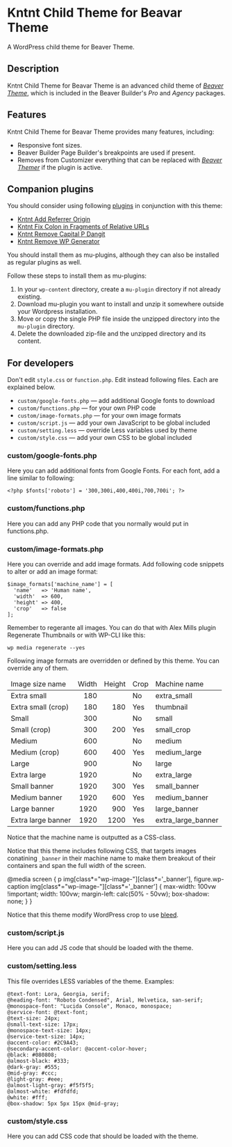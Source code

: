 # Kntnt Child Theme for Beavar Theme

A WordPress child theme for Beaver Theme.

## Description

Kntnt Child Theme for Beavar Theme is an advanced child theme of *[Beaver Theme](https://www.wpbeaverbuilder.com/wordpress-framework-theme/)*, which is included in the Beaver Builder's *Pro* and *Agency* packages.

## Features

Kntnt Child Theme for Beavar Theme provides many features, including:

* Responsive font sizes.
* Beaver Builder Page Builder's breakpoints are used if present.
* Removes from Customizer everything that can be replaced with *[Beaver Themer](https://www.wpbeaverbuilder.com/beaver-themer/)* if the plugin is active.

## Companion plugins

You should consider using following [plugins](https://wordpress.org/support/article/must-use-plugins/)
in conjunction with this theme:

* [Kntnt Add Referrer Origin](https://github.com/Kntnt/kntnt-add-referrer-origin)
* [Kntnt Fix Colon in Fragments of Relative URLs](https://github.com/Kntnt/kntnt-fix-colon-in-fragments-of-relative-urls)
* [Kntnt Remove Capital P Dangit](https://github.com/Kntnt/kntnt-remove-capital-p-dangit)
* [Kntnt Remove WP Generator](https://github.com/Kntnt/kntnt-remove-wp-generator)

You should install them as mu-plugins, although they can also be installed as regular plugins as well.

Follow these steps to install them as mu-plugins:

1. In your `wp-content` directory, create a `mu-plugin` directory if not already existing.
2. Download mu-plugin you want to install and unzip it somewhere outside your Wordpress installation.
3. Move or copy the single PHP file inside the unzipped directory into the `mu-plugin` directory.
4. Delete the downloaded zip-file and the unzipped directory and its content. 

## For developers

Don't edit `style.css` or `function.php`. Edit instead following files. Each are explained below.

* `custom/google-fonts.php` — add additional Google fonts to download
* `custom/functions.php` — for your own PHP code
* `custom/image-formats.php` — for your own image formats
* `custom/script.js`  — add your own JavaScript to be global included
* `custom/setting.less` — override  Less variables used by theme
* `custom/style.css` — add your own CSS to be global included

### custom/google-fonts.php

Here you can add additional fonts from Google Fonts. For each font, add a line similar to following:

    <?php $fonts['roboto'] = '300,300i,400,400i,700,700i'; ?>

### custom/functions.php

Here you can add any PHP code that you normally would put in functions.php.

### custom/image-formats.php

Here you can override and add image formats. Add following code snippets to
alter or add an image format:

    $image_formats['machine_name'] = [
      'name'   => 'Human name',
      'width'  => 600,
      'height' => 400,
      'crop'   => false
    ];

Remember to regerante all images. You can do that with Alex Mills plugin
Regenerate Thumbnails or with WP-CLI like this:

    wp media regenerate --yes

Following image formats are overridden or defined by this theme. You can
override any of them.

<table>
<thead>
<tr>
<td>Image size name</td>
<td style="text-align: right">Width</td>
<td style="text-align: right">Height</td>
<td>Crop</td>
<td>Machine name</td>
</tr>
</thead>
<tbody>
<tr>
<td>Extra small</td>
<td style="text-align: right">180</td>
<td style="text-align: right"></td>
<td>No</td>
<td>extra_small</td>
</tr>
<tr>
<td>Extra small (crop)</td>
<td style="text-align: right">180</td>
<td style="text-align: right">180</td>
<td>Yes</td>
<td>thumbnail</td>
</tr>
<tr>
<td>Small</td>
<td style="text-align: right">300</td>
<td style="text-align: right"></td>
<td>No</td>
<td>small</td>
</tr>
<tr>
<td>Small (crop)</td>
<td style="text-align: right">300</td>
<td style="text-align: right">200</td>
<td>Yes</td>
<td>small_crop</td>
</tr>
<tr>
<td>Medium</td>
<td style="text-align: right">600</td>
<td style="text-align: right"></td>
<td>No</td>
<td>medium</td>
</tr>
<tr>
<td>Medium (crop)</td>
<td style="text-align: right">600</td>
<td style="text-align: right">400</td>
<td>Yes</td>
<td>medium_large</td>
</tr>
<tr>
<td>Large</td>
<td style="text-align: right">900</td>
<td style="text-align: right"></td>
<td>No</td>
<td>large</td>
</tr>
<tr>
<td>Extra large</td>
<td style="text-align: right">1920</td>
<td style="text-align: right"></td>
<td>No</td>
<td>extra_large</td>
</tr>
<tr>
<td>Small banner</td>
<td style="text-align: right">1920</td>
<td style="text-align: right">300</td>
<td>Yes</td>
<td>small_banner</td>
</tr>
<tr>
<td>Medium banner</td>
<td style="text-align: right">1920</td>
<td style="text-align: right">600</td>
<td>Yes</td>
<td>medium_banner</td>
</tr>
<tr>
<td>Large banner</td>
<td style="text-align: right">1920</td>
<td style="text-align: right">900</td>
<td>Yes</td>
<td>large_banner</td>
</tr>
<tr>
<td>Extra large banner</td>
<td style="text-align: right">1920</td>
<td style="text-align: right">1200</td>
<td>Yes</td>
<td>extra_large_banner</td>
</tr>
</tbody>
</table>

Notice that the machine name is outputted as a CSS-class.

Notice that this theme includes following CSS, that targets images
conatining `_banner` in their machine name to make them breakout of their
containers and span the full width of the screen.

  @media screen {
    p img[class*="wp-image-"][class*='_banner'],
    figure.wp-caption img[class*="wp-image-"][class*='_banner'] {
      max-width: 100vw !important;
      width: 100vw;
      margin-left: calc(50% - 50vw);
      box-shadow: none;
    }
  }

Notice that this theme modify WordPress crop to use <a href="https://en.wikipedia.org/wiki/Bleed_(printing)">bleed</a>.

### custom/script.js
Here you can add JS code that should be loaded with the theme.

### custom/setting.less
This file overrides LESS variables of the theme. Examples:

    @text-font: Lora, Georgia, serif;
    @heading-font: "Roboto Condensed", Arial, Helvetica, san-serif;
    @monospace-font: "Lucida Console", Monaco, monospace;
    @service-font: @text-font;
    @text-size: 24px;
    @small-text-size: 17px;
    @monospace-text-size: 14px;
    @service-text-size: 14px;
    @accent-color: #2C9A43;
    @secondary-accent-color: @accent-color-hover;
    @black: #080808;
    @almost-black: #333;
    @dark-gray: #555;
    @mid-gray: #ccc;
    @light-gray: #eee;
    @almost-light-gray: #f5f5f5;
    @almost-white: #fdfdfd;
    @white: #fff;
    @box-shadow: 5px 5px 15px @mid-gray;

### custom/style.css

Here you can add CSS code that should be loaded with the theme.
